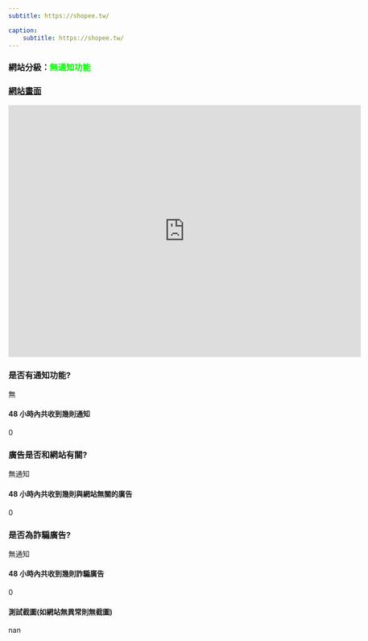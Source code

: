 ```yaml
---
subtitle: https://shopee.tw/

caption:
	subtitle: https://shopee.tw/
---
```


<h3>網站分級：<font color="#00FF00">無通知功能</font></h3>

### [網站畫面](https://shopee.tw/)
<embed src="https://web.archive.org/web/https://shopee.tw/" style="width:700px; height: 500px;">

### 是否有通知功能?
無

#### 48 小時內共收到幾則通知
0

### 廣告是否和網站有關?
無通知

#### 48 小時內共收到幾則與網站無關的廣告
0

### 是否為詐騙廣告?
無通知

#### 48 小時內共收到幾則詐騙廣告
0

#### 測試截圖(如網站無異常則無截圖)
nan

